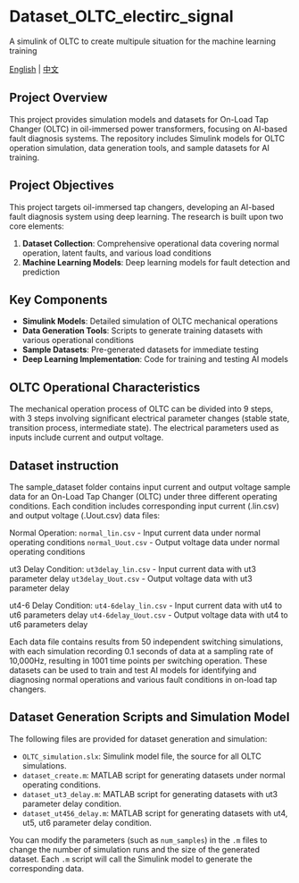 # Dataset_OLTC_electirc_signal
A simulink of OLTC to create multipule situation for the machine learning training

[English](./README.md) | [中文](./README_zh.md)

## Project Overview
This project provides simulation models and datasets for On-Load Tap Changer (OLTC) in oil-immersed power transformers, focusing on AI-based fault diagnosis systems. The repository includes Simulink models for OLTC operation simulation, data generation tools, and sample datasets for AI training.

## Project Objectives
This project targets oil-immersed tap changers, developing an AI-based fault diagnosis system using deep learning. The research is built upon two core elements:
1. **Dataset Collection**: Comprehensive operational data covering normal operation, latent faults, and various load conditions
2. **Machine Learning Models**: Deep learning models for fault detection and prediction

## Key Components
- **Simulink Models**: Detailed simulation of OLTC mechanical operations
- **Data Generation Tools**: Scripts to generate training datasets with various operational conditions
- **Sample Datasets**: Pre-generated datasets for immediate testing
- **Deep Learning Implementation**: Code for training and testing AI models

## OLTC Operational Characteristics
The mechanical operation process of OLTC can be divided into 9 steps, with 3 steps involving significant electrical parameter changes (stable state, transition process, intermediate state). The electrical parameters used as inputs include current and output voltage.

## Dataset instruction
The sample_dataset folder contains input current and output voltage sample data for an On-Load Tap Changer (OLTC) under three different operating conditions. Each condition includes corresponding input current (.lin.csv) and output voltage (.Uout.csv) data files:

Normal Operation:
`normal_lin.csv` - Input current data under normal operating conditions
`normal_Uout.csv` - Output voltage data under normal operating conditions

ut3 Delay Condition:
`ut3delay_lin.csv` - Input current data with ut3 parameter delay
`ut3delay_Uout.csv` - Output voltage data with ut3 parameter delay

ut4-6 Delay Condition:
`ut4-6delay_lin.csv` - Input current data with ut4 to ut6 parameters delay
`ut4-6delay_Uout.csv` - Output voltage data with ut4 to ut6 parameters delay

Each data file contains results from 50 independent switching simulations, with each simulation recording 0.1 seconds of data at a sampling rate of 10,000Hz, resulting in 1001 time points per switching operation. These datasets can be used to train and test AI models for identifying and diagnosing normal operations and various fault conditions in on-load tap changers.

## Dataset Generation Scripts and Simulation Model

The following files are provided for dataset generation and simulation:

- `OLTC_simulation.slx`: Simulink model file, the source for all OLTC simulations.
- `dataset_create.m`: MATLAB script for generating datasets under normal operating conditions.
- `dataset_ut3_delay.m`: MATLAB script for generating datasets with ut3 parameter delay condition.
- `dataset_ut456_delay.m`: MATLAB script for generating datasets with ut4, ut5, ut6 parameter delay condition.

You can modify the parameters (such as `num_samples`) in the `.m` files to change the number of simulation runs and the size of the generated dataset. Each `.m` script will call the Simulink model to generate the corresponding data.
